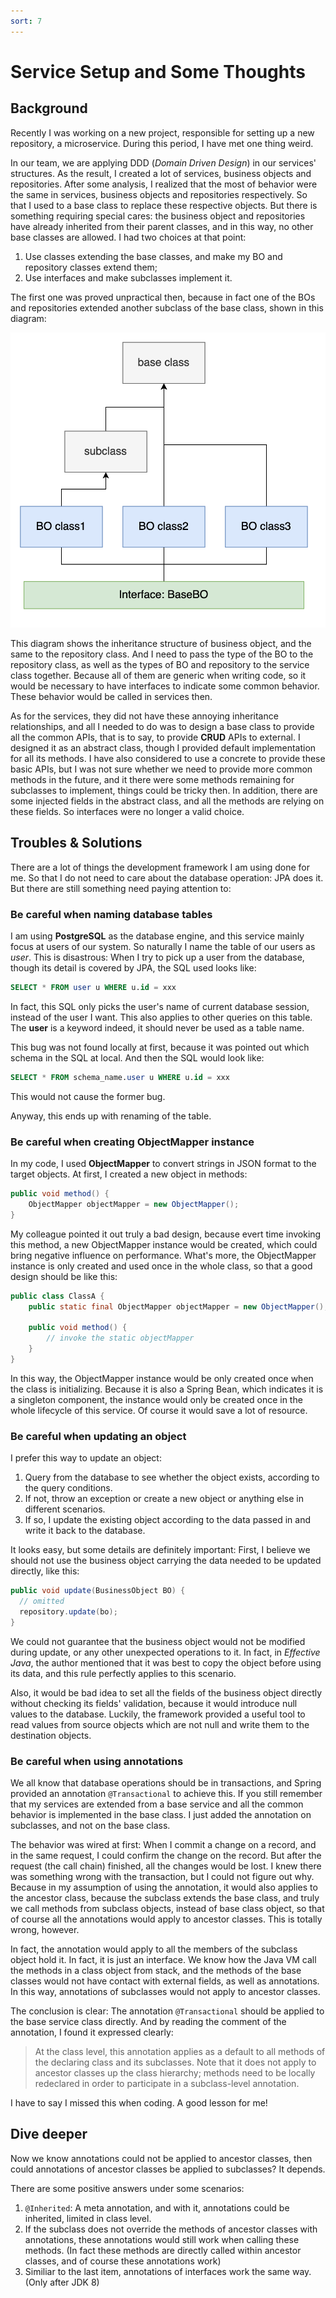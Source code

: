 ```yaml
---
sort: 7
---
```


# Service Setup and Some Thoughts

## Background

Recently I was working on a new project, responsible for setting up a new repository, a microservice. During this period, I have met one thing weird.

In our team, we are applying DDD (*Domain Driven Design*) in our services' structures. As the result, I created a lot of services, business objects and repositories. After some analysis, I realized that the most of behavior were the same in services, business objects and repositories respectively. So that I used to a base class to replace these respective objects. But there is something requiring special cares: the business object and repositories have already inherited from their parent classes, and in this way, no other base classes are allowed. I had two choices at that point:

1. Use classes extending the base classes, and make my BO and repository classes extend them;
2. Use interfaces and make subclasses implement it.

The first one was proved unpractical then, because in fact one of the BOs and repositories extended another subclass of the base class, shown in this diagram:

![img](./img/Inheritance-structure.png)

This diagram shows the inheritance structure of business object, and the same to the repository class. And I need to pass the type of the BO to the repository class, as well as the types of BO and repository to the service class together. Because all of them are generic when writing code, so it would be necessary to have interfaces to indicate some common behavior. These behavior would be called in services then.

As for the services, they did not have these annoying inheritance relationships, and all I needed to do was to design a base class to provide all the common APIs, that is to say, to provide **CRUD** APIs to external. I designed it as an abstract class, though I provided default implementation for all its methods. I have also considered to use a concrete to provide these basic APIs, but I was not sure whether we need to provide more common methods in the future, and it there were some methods remaining for subclasses to implement, things could be tricky then. In addition, there are some injected fields in the abstract class, and all the methods are relying on these fields. So interfaces were no longer a valid choice.

## Troubles & Solutions

There are a lot of things the development framework I am using done for me. So that I do not need to care about the database operation: JPA does it. But there are still something need paying attention to:

### Be careful when naming database tables

I am using **PostgreSQL** as the database engine, and this service mainly focus at users of our system. So naturally I name the table of our users as *user*. This is disastrous: When I try to pick up a user from the database, though its detail is covered by JPA, the SQL used looks like:

```sql
SELECT * FROM user u WHERE u.id = xxx
```

In fact, this SQL only picks the user's name of current database session, instead of the user I want. This also applies to other queries on this table. The **user** is a keyword indeed, it should never be used as a table name.

This bug was not found locally at first, because it was pointed out which schema in the SQL at local. And then the SQL would look like:

```sql
SELECT * FROM schema_name.user u WHERE u.id = xxx
```

This would not cause the former bug.

Anyway, this ends up with renaming of the table.

### Be careful when creating ObjectMapper instance

In my code, I used **ObjectMapper** to convert strings in JSON format to the target objects. At first, I created a new object in methods:

```java
public void method() {
    ObjectMapper objectMapper = new ObjectMapper();
}
```

My colleague pointed it out truly a bad design, because evert time invoking this method, a new ObjectMapper instance would be created, which could bring negative influence on performance. What's more, the ObjectMapper instance is only created and used once in the whole class, so that a good design should be like this:

```java
public class ClassA {
    public static final ObjectMapper objectMapper = new ObjectMapper();
    
    public void method() {
        // invoke the static objectMapper
    }
}
```

In this way, the ObjectMapper instance would be only created once when the class is initializing. Because it is also a Spring Bean, which indicates it is a singleton component, the instance would only be created once in the whole lifecycle of this service. Of course it would save a lot of resource.

### Be careful when updating an object

I prefer this way to update an object:

1. Query from the database to see whether the object exists, according to the query conditions.
2. If not, throw an exception or create a new object or anything else in different scenarios.
3. If so, I update the existing object according to the data passed in and write it back to the database.

It looks easy, but some details are definitely important: First, I believe we should not use the business object carrying the data needed to be updated directly, like this:

```java
public void update(BusinessObject BO) {
  // omitted
  repository.update(bo);
}
```

We could not guarantee that the business object would not be modified during update, or any other unexpected operations to it. In fact, in *Effective Java*, the author mentioned that it was best to copy the object before using its data, and this rule perfectly applies to this scenario.

Also, it would be bad idea to set all the fields of the business object directly without checking its fields' validation, because it would introduce null values to the database. Luckily, the framework provided a useful tool to read values from source objects which are not null and write them to the destination objects.

### Be careful when using annotations

We all know that database operations should be in transactions, and Spring provided an annotation `@Transactional` to achieve this. If you still remember that my services are extended from a base service and all the common behavior is implemented in the base class. I just added the annotation on subclasses, and not on the base class.

The behavior was wired at first: When I commit a change on a record, and in the same request, I could confirm the change on the record. But after the request (the call chain) finished, all the changes would be lost. I knew there was something wrong with the transaction, but I could not figure out why. Because in my assumption of using the annotation, it would also applies to the ancestor class, because the subclass extends the base class, and truly we call methods from subclass objects, instead of base class object, so that of course all the annotations would apply to ancestor classes. This is totally wrong, however.

In fact, the annotation would apply to all the members of the subclass object hold it. In fact, it is just an interface. We know how the Java VM call the methods in a class object from stack, and the methods of the base classes would not have contact with external fields, as well as annotations.  In this way, annotations of subclasses would not apply to ancestor classes.

The conclusion is clear: The annotation `@Transactional` should be applied to the base service class directly. And by reading the comment of the annotation, I found it expressed clearly:

> At the class level, this annotation applies as a default to all methods of the declaring class and its subclasses. Note that it does not apply to ancestor classes up the class hierarchy; methods need to be locally redeclared in order to participate in a subclass-level annotation.

I have to say I missed this when coding. A good lesson for me!

## Dive deeper

Now we know annotations could not be applied to ancestor classes, then could annotations of ancestor classes be applied to subclasses? It depends.

There are some positive answers under some scenarios:

1. `@Inherited`: A meta annotation, and with it, annotations could be inherited, limited in class level.
2. If the subclass does not override the methods of ancestor classes with annotations, these annotations would still work when calling these methods. (In fact these methods are directly called within ancestor classes, and of course these annotations work)
3. Similiar to the last item, annotations of interfaces work the same way. (Only after JDK 8)